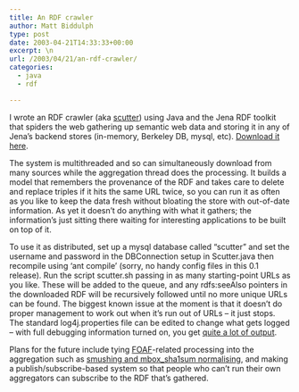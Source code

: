 ```yaml
---
title: An RDF crawler
author: Matt Biddulph
type: post
date: 2003-04-21T14:33:33+00:00
excerpt: \n
url: /2003/04/21/an-rdf-crawler/
categories:
  - java
  - rdf

---
```

I wrote an RDF crawler (aka [scutter][1]) using Java and the Jena RDF toolkit that spiders the web gathering up semantic web data and storing it in any of Jena&#8217;s backend stores (in-memory, Berkeley DB, mysql, etc). [Download it here][2].

<!--more-->

  
The system is multithreaded and so can simultaneously download from many sources while the aggregation thread does the processing. It builds a model that remembers the provenance of the RDF and takes care to delete and replace triples if it hits the same URL twice, so you can run it as often as you like to keep the data fresh without bloating the store with out-of-date information. As yet it doesn&#8217;t do anything with what it gathers; the information&#8217;s just sitting there waiting for interesting applications to be built on top of it.

To use it as distributed, set up a mysql database called &#8220;scutter&#8221; and set the username and password in the DBConnection setup in Scutter.java then recompile using &#8216;ant compile&#8217; (sorry, no handy config files in this 0.1 release). Run the script scutter.sh passing in as many starting-point URLs as you like. These will be added to the queue, and any rdfs:seeAlso pointers in the downloaded RDF will be recursively followed until no more unique URLs can be found. The biggest known issue at the moment is that it doesn&#8217;t do proper management to work out when it&#8217;s run out of URLs &#8211; it just stops. The standard log4j.properties file can be edited to change what gets logged &#8211; with full debugging information turned on, you get [quite a lot of output][3].

Plans for the future include tying [FOAF][4]-related processing into the aggregation such as [smushing and mbox_sha1sum normalising][5], and making a publish/subscribe-based system so that people who can&#8217;t run their own aggregators can subscribe to the RDF that&#8217;s gathered.

 [1]: https://rdfweb.org/topic/ScutterSpec
 [2]: /src/hackscutter-0.1.tar.gz
 [3]: /misc/scutter.log.txt
 [4]: https://rdfweb.org/foaf/
 [5]: https://www.hackdiary.com/archives/000021.html